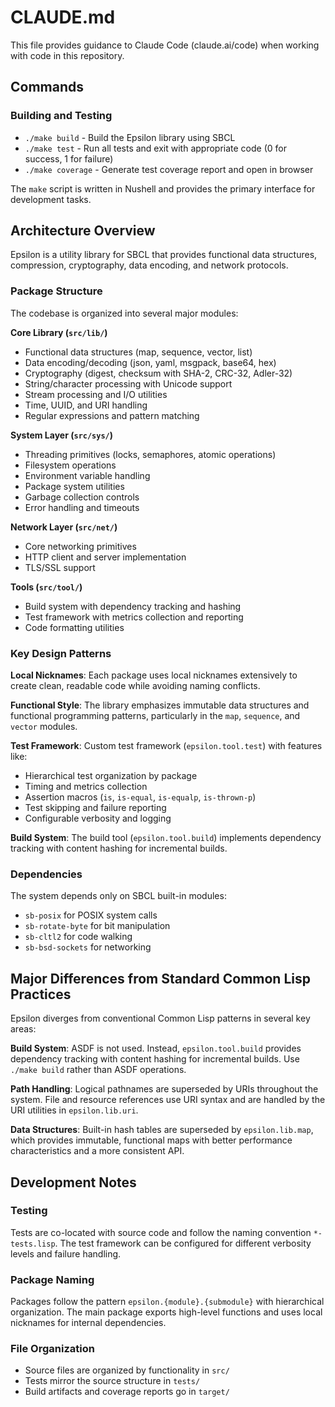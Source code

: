 # CLAUDE.md

This file provides guidance to Claude Code (claude.ai/code) when working with code in this repository.

## Commands

### Building and Testing
- `./make build` - Build the Epsilon library using SBCL
- `./make test` - Run all tests and exit with appropriate code (0 for success, 1 for failure)
- `./make coverage` - Generate test coverage report and open in browser

The `make` script is written in Nushell and provides the primary interface for development tasks.

## Architecture Overview

Epsilon is a utility library for SBCL that provides functional data structures, compression, cryptography, data encoding, and network protocols.

### Package Structure
The codebase is organized into several major modules:

**Core Library (`src/lib/`)**
- Functional data structures (map, sequence, vector, list)
- Data encoding/decoding (json, yaml, msgpack, base64, hex)
- Cryptography (digest, checksum with SHA-2, CRC-32, Adler-32)
- String/character processing with Unicode support
- Stream processing and I/O utilities
- Time, UUID, and URI handling
- Regular expressions and pattern matching

**System Layer (`src/sys/`)**
- Threading primitives (locks, semaphores, atomic operations)
- Filesystem operations
- Environment variable handling
- Package system utilities
- Garbage collection controls
- Error handling and timeouts

**Network Layer (`src/net/`)**
- Core networking primitives
- HTTP client and server implementation
- TLS/SSL support

**Tools (`src/tool/`)**
- Build system with dependency tracking and hashing
- Test framework with metrics collection and reporting
- Code formatting utilities

### Key Design Patterns

**Local Nicknames**: Each package uses local nicknames extensively to create clean, readable code while avoiding naming conflicts.

**Functional Style**: The library emphasizes immutable data structures and functional programming patterns, particularly in the `map`, `sequence`, and `vector` modules.

**Test Framework**: Custom test framework (`epsilon.tool.test`) with features like:
- Hierarchical test organization by package
- Timing and metrics collection
- Assertion macros (`is`, `is-equal`, `is-equalp`, `is-thrown-p`)
- Test skipping and failure reporting
- Configurable verbosity and logging

**Build System**: The build tool (`epsilon.tool.build`) implements dependency tracking with content hashing for incremental builds.

### Dependencies
The system depends only on SBCL built-in modules:
- `sb-posix` for POSIX system calls
- `sb-rotate-byte` for bit manipulation
- `sb-cltl2` for code walking
- `sb-bsd-sockets` for networking

## Major Differences from Standard Common Lisp Practices

Epsilon diverges from conventional Common Lisp patterns in several key areas:

**Build System**: ASDF is not used. Instead, `epsilon.tool.build` provides dependency tracking with content hashing for incremental builds. Use `./make build` rather than ASDF operations.

**Path Handling**: Logical pathnames are superseded by URIs throughout the system. File and resource references use URI syntax and are handled by the URI utilities in `epsilon.lib.uri`.

**Data Structures**: Built-in hash tables are superseded by `epsilon.lib.map`, which provides immutable, functional maps with better performance characteristics and a more consistent API.

## Development Notes

### Testing
Tests are co-located with source code and follow the naming convention `*-tests.lisp`. The test framework can be configured for different verbosity levels and failure handling.

### Package Naming
Packages follow the pattern `epsilon.{module}.{submodule}` with hierarchical organization. The main package exports high-level functions and uses local nicknames for internal dependencies.

### File Organization
- Source files are organized by functionality in `src/`
- Tests mirror the source structure in `tests/`
- Build artifacts and coverage reports go in `target/`
